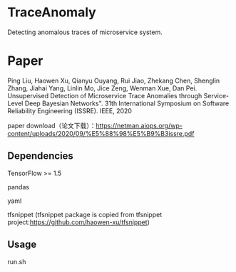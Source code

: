 # TraceAnomaly
Detecting anomalous traces of microservice system.

# Paper
Ping Liu, Haowen Xu, Qianyu Ouyang, Rui Jiao, Zhekang Chen, Shenglin Zhang, Jiahai Yang, Linlin Mo, Jice Zeng, Wenman Xue, Dan Pei. Unsupervised Detection of Microservice Trace Anomalies through Service-Level Deep Bayesian Networks". 31th International Symposium on Software Reliability Engineering (ISSRE). IEEE, 2020

paper download（论文下载）：https://netman.aiops.org/wp-content/uploads/2020/09/%E5%88%98%E5%B9%B3issre.pdf
## Dependencies

TensorFlow >= 1.5

pandas

yaml

tfsnippet (tfsnippet package is copied from tfsnippet project:https://github.com/haowen-xu/tfsnippet)
## Usage
run.sh

